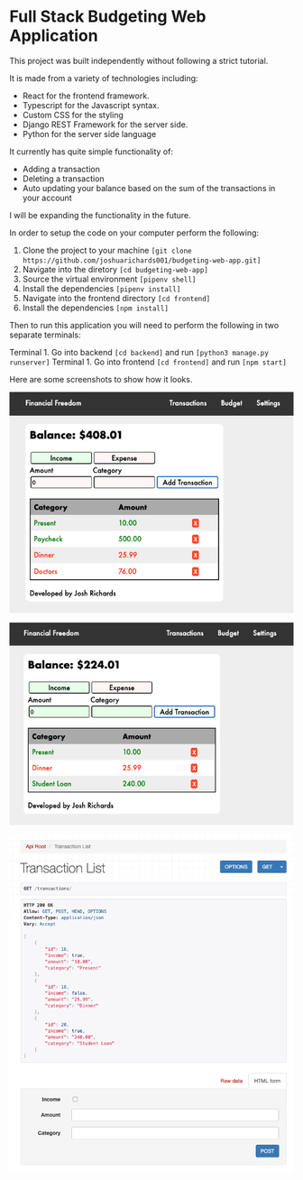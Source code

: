 # Full Stack Budgeting Web Application

This project was built independently without following a strict tutorial.

It is made from a variety of technologies including:

- React for the frontend framework.
- Typescript for the Javascript syntax.
- Custom CSS for the styling
- Django REST Framework for the server side.
- Python for the server side language

It currently has quite simple functionality of:

- Adding a transaction
- Deleting a transaction
- Auto updating your balance based on the sum of the transactions in your account

I will be expanding the functionality in the future.

In order to setup the code on your computer perform the following:

1. Clone the project to your machine ```[git clone https://github.com/joshuarichards001/budgeting-web-app.git]```
2. Navigate into the diretory ```[cd budgeting-web-app]```
3. Source the virtual environment ```[pipenv shell]```
4. Install the dependencies ```[pipenv install]```
5. Navigate into the frontend directory ```[cd frontend]```
6. Install the dependencies ```[npm install]```

Then to run this application you will need to perform the following in two separate terminals:

Terminal 1. Go into backend ```[cd backend]``` and run ```[python3 manage.py runserver]```
Terminal 1. Go into frontend ```[cd frontend]``` and run ```[npm start]```


Here are some screenshots to show how it looks.

![Expense Input](demo-images/expense-input.png)

![Income Input](demo-images/income-input.png)

![Django API](demo-images/api-layout.png)
